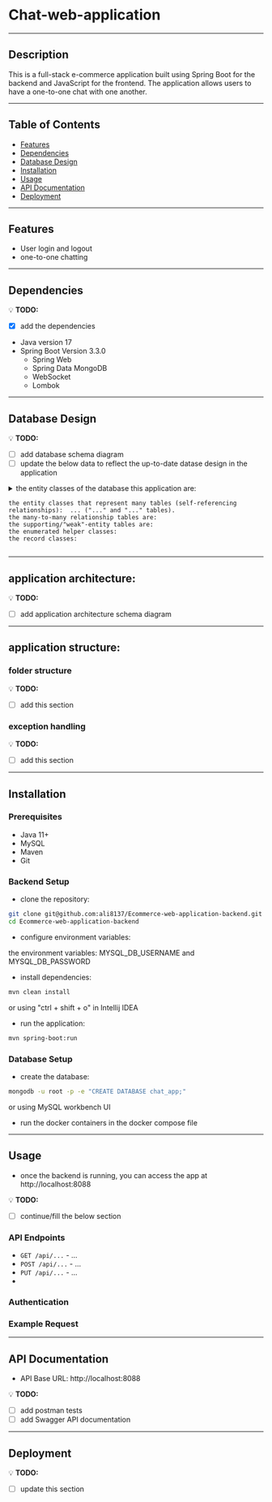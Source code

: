 # Chat-web-application

---

## Description
This is a full-stack e-commerce application built using Spring Boot for the backend and JavaScript for the frontend. The application allows users to have a one-to-one chat with one another.

---

## Table of Contents
- [Features](#features)
- [Dependencies](#dependencies)
- [Database Design](#Database-Design)
- [Installation](#installation)
- [Usage](#usage)
- [API Documentation](#API-Documentation)
- [Deployment](#deployment)

---

## Features
- User login and logout
- one-to-one chatting

---

## Dependencies
💡 **TODO:** 
- [x] add the dependencies
- Java version 17
- Spring Boot Version 3.3.0
  - Spring Web
  - Spring Data MongoDB
  - WebSocket
  - Lombok

---

## Database Design
💡 **TODO:** 
- [ ] add database schema diagram
- [ ] update the below data to reflect the up-to-date datase design in the application

<details>
  <summary>
    the entity classes of the database this application are: 

    the entity classes that represent many tables (self-referencing relationships):  ... ("..." and "..." tables).
    the many-to-many relationship tables are: 
    the supporting/"weak"-entity tables are: 
    the enumerated helper classes: 
    the record classes: 
  </summary>

  - relationships:
    - ... table:
      - has one-to-many relationship with ... table
    - ... table:
      - has many-to-one relationship with ... table

  - association of the database tables with their functionsalities/features in the application:
    - product table:
      - to ...
    - user table:
      - for ...
      - for ...
</details>

---

## application architecture:

💡 **TODO:** 
- [ ] add application architecture schema diagram

---

## application structure:


### folder structure
💡 **TODO:** 
- [ ] add this section

### exception handling
💡 **TODO:** 
- [ ] add this section

---

## Installation


### Prerequisites
- Java 11+
- MySQL
- Maven
- Git


### Backend Setup
- clone the repository:

```bash
git clone git@github.com:ali8137/Ecommerce-web-application-backend.git
cd Ecommerce-web-application-backend
```

- configure environment variables:

the environment variables: MYSQL_DB_USERNAME and MYSQL_DB_PASSWORD

- install dependencies:

```bash
mvn clean install
```

or using "ctrl + shift + o" in Intellij IDEA

- run the application:

```bash
mvn spring-boot:run
```


### Database Setup
- create the database:

```bash
mongodb -u root -p -e "CREATE DATABASE chat_app;"
```

or using MySQL workbench UI

- run the docker containers in the docker compose file

---

## Usage
- once the backend is running, you can access the app at http://localhost:8088

💡 **TODO:** 
- [ ] continue/fill the below section
### API Endpoints
- `GET /api/...` - ...
- `POST /api/...` - ...
- `PUT /api/...` - ...
- 

### Authentication

### Example Request

---

## API Documentation
- API Base URL: http://localhost:8088

💡 **TODO:** 
- [ ] add postman tests
- [ ] add Swagger API documentation

---

## Deployment

💡 **TODO:** 
- [ ] update this section
